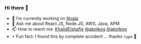 ### Hi there 👋

- 🔭 I’m currently working on [Nyala](https://nyala.dev)
- 💬 Ask me about React.JS, Node.JS, AWS, Java, APM
- 📫 How to reach me: [KhalidElshafie](https://youtube.com/c/KhalidElshafie) [@abolkog](https://twitter.com/abolkog) [@abolkog](https://instagram.com/abolkog)
- ⚡ Fun fact: I found this by complete accident ... thanks `typo` 🤣

<!--
**abolkog/abolkog** is a ✨ _special_ ✨ repository because its `README.md` (this file) appears on your GitHub profile.

Here are some ideas to get you started:

- 🔭 I’m currently working on ...
- 🌱 I’m currently learning ...
- 👯 I’m looking to collaborate on ...
- 🤔 I’m looking for help with ...
- 💬 Ask me about ...
- 📫 How to reach me: ...
- 😄 Pronouns: ...
- ⚡ Fun fact: ...
-->
